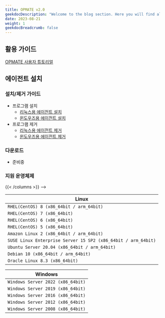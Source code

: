 ```yaml
---
title: OPMATE v2.0
geekdocDescription: "Welcome to the blog section. Here you will find all the latest updates and stories."
date: 2023-08-21
weight: 1
geekdocBreadcrumb: false
---
```


## 활용 가이드

[OPMATE 사용자 튜토리얼](Tutorial/)

## 에이전트 설치

### 설치/제거 가이드

- 프로그램 설치
  - [리눅스용 에이전트 설치](AgentInstall#Linux)
  - [윈도우즈용 에이전트 설치](AgentInstall#Windows)
- 프로그램 제거
  - [리눅스용 에이전트 제거](AgentUninstall#Linux)
  - [윈도우즈용 에이전트 제거](AgentUninstall#Windows)


### 다운로드

- 준비중

<!--
**주의** : **마스터의 버전이 V2.0**인 경우에만 아래 에이전트를 설치하시기 바랍니다.

- **OPMATE Agent _v2.0.004_**
  - [opma-installer-2.0.004-linux-20211230.tar.gz](https://github.com/opmate/opmate.github.io/releases/download/OPMATE-AGENT-v2.0.004/opma-installer-2.0.004-linux-20211230.tar.gz)
  - [opma-installer-2.0.004-windows-20211230.exe](https://github.com/opmate/opmate.github.io/releases/download/OPMATE-AGENT-v2.0.004/opma-installer-2.0.004-windows-20211230.exe)
-->

### 지원 운영체제
<!-- {{< columns >}}

<--->

{{< /columns >}} -->

| Linux                                  				   		|
|---------------------------------------------------------------|
| `RHEL(CentOS) 8 (x86_64bit / arm_64bit)`				  		|
| `RHEL(CentOS) 7 (x86_64bit)`             					 	|
| `RHEL(CentOS) 6 (x86_64bit)`                               	|
| `RHEL(CentOS) 5 (x86_64bit)`                             	 	|
| `Amazon Linux 2 (x86_64bit / arm_64bit)`                    	|
| `SUSE Linux Enterprise Server 15 SP2 (x86_64bit / arm_64bit)`	|
| `Ubuntu Server 20.04 (x86_64bit / arm_64bit)`                 |
| `Debian 10 (x86_64bit / arm_64bit)`                   		|
| `Oracle Linux 8.3 (x86_64bit)	`								|

| Windows                                  				   		|
|---------------------------------------------------------------|
| `Windows Server 2022 (x86_64bit)`			  					|
| `Windows Server 2019 (x86_64bit)`          					|
| `Windows Server 2016 (x86_64bit)`           					|
| `Windows Server 2012 (x86_64bit)`             				|
| `Windows Server 2008 (x86_64bit)`             				|

<!-- 
- Linux
  - RHEL(CentOS) 8 (x86_64bit / arm_64bit)
  - RHEL(CentOS) 7 (x86_64bit)
  - RHEL(CentOS) 6 (x86_64bit)
  - RHEL(CentOS) 5 (x86_64bit)
  - Amazon Linux 2 (x86_64bit / arm_64bit)
  - SUSE Linux Enterprise Server 15 SP2 (x86_64bit / arm_64bit)
  - Ubuntu Server 20.04 (x86_64bit / arm_64bit)
  - Debian 10 (x86_64bit / arm_64bit)
  - Oracle Linux 8.3 (x86_64bit)
  
- Windows
  - Windows Server 2022 (x86_64bit)
  - Windows Server 2019 (x86_64bit)
  - Windows Server 2016 (x86_64bit)
  - Windows Server 2012 (x86_64bit)
  - Windows Server 2008 (x86_64bit) -->